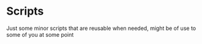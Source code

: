 # Scripts
Just some minor scripts that are reusable when needed, might be of use to some of you at some point
